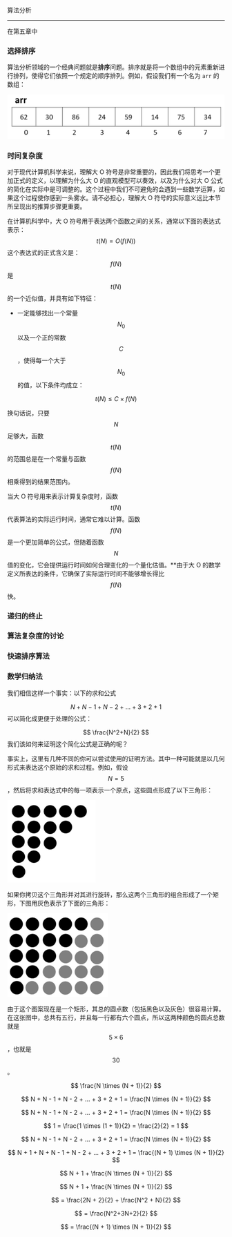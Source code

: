 算法分析

---

在第五章中



### 选择排序

算法分析领域的一个经典问题就是**排序**问题。排序就是将一个数组中的元素重新进行排列，使得它们依照一个规定的顺序排列。例如，假设我们有一个名为 `arr` 的数组：

![1555415317172](assets/1555415317172.png)





### 时间复杂度



对于现代计算机科学来说，理解大 O 符号是非常重要的，因此我们将思考一个更加正式的定义，以理解为什么大 O 的直观模型可以奏效，以及为什么对大 O 公式的简化在实际中是可调整的。这个过程中我们不可避免的会遇到一些数学运算，如果这个过程使你感到一头雾水。请不必担心，理解大 O 符号的实际意义远比本节所呈现出的推算步骤更重要。

在计算机科学中，大 O 符号用于表达两个函数之间的关系，通常以下面的表达式表示：
$$
 t(N) = O(f(N)) 
$$
这个表达式的正式含义是：$$ f(N) ​$$ 是 $$ t(N) ​$$ 的一个近似值，并具有如下特征：

- 一定能够找出一个常量 $$ N _ 0 $$ 以及一个正的常数 $$ C $$，使得每一个大于 $$ N _ 0 $$ 的值，以下条件均成立：

$$
t(N) \le C \times f(N)
$$

换句话说，只要 $$ N $$ 足够大，函数 $$ t(N) $$ 的范围总是在一个常量与函数 $$ f(N) $$ 相乘得到的结果范围内。

当大 O 符号用来表示计算复杂度时，函数 $$ t(N) ​$$ 代表算法的实际运行时间，通常它难以计算。函数 $$ f(N) ​$$ 是一个更加简单的公式，但随着函数 $$ N ​$$ 值的变化，它会提供运行时间如何合理变化的一个量化估值。**由于大 O 的数学定义所表达的条件，它确保了实际运行时间不能够增长得比 $$ f(N) ​$$ 快。







### 递归的终止





### 算法复杂度的讨论





### 快速排序算法





### 数学归纳法

我们相信这样一个事实：以下的求和公式

$$
N + N - 1 + N - 2 + ... + 3 +2 + 1
$$
可以简化成更便于处理的公式：

$$
 \frac{N^2+N}{2} 
$$
我们该如何来证明这个简化公式是正确的呢？

事实上，这里有几种不同的你可以尝试使用的证明方法。其中一种可能就是以几何形式来表达这个原始的求和过程。例如，假设  $$N = 5$$ ，然后将求和表达式中的每一项表示一个原点，这些圆点形成了以下三角形：

![1555240595957](assets/1555240595957.png)

如果你拷贝这个三角形并对其进行旋转，那么这两个三角形的组合形成了一个矩形，下图用灰色表示了下面的三角形：

![1555241126409](assets/1555241126409.png)

由于这个图案现在是一个矩形，其总的圆点数（包括黑色以及灰色）很容易计算。在这张图中，总共有五行，并且每一行都有六个圆点，所以这两种颜色的圆点总数就是 $$5 \times 6$$，也就是 $$30$$。





$$
\frac{N \times (N + 1)}{2} 
$$

$$
N + N - 1 + N - 2 + ... + 3 + 2 + 1 =  \frac{N \times (N + 1)}{2} 
$$


$$
 N + N - 1 + N - 2 + ... + 3 + 2 + 1 =  \frac{N \times (N + 1)}{2}  
$$

$$
 1 = \frac{1 \times (1 + 1)}{2} = \frac{2}{2} = 1 
$$

$$
 N + N - 1 + N - 2 + ... + 3 + 2 + 1 =  \frac{N \times (N + 1)}{2}  
$$

$$
 N + 1 + N + N - 1 + N - 2 + ... + 3 + 2 + 1 =  \frac{(N + 1) \times (N + 1)}{2}  
$$

$$
N + 1 + \frac{N \times (N + 1)}{2}
$$

$$
N + 1 + \frac{N \times (N + 1)}{2}
$$

$$
= \frac{2N + 2}{2} + \frac{N^2 + N}{2}
$$

$$
= \frac{N^2+3N+2}{2}
$$

$$
= \frac{(N + 1) \times (N + 1)}{2}
$$






